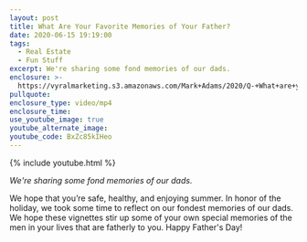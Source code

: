 ```yaml
---
layout: post
title: What Are Your Favorite Memories of Your Father?
date: 2020-06-15 19:19:00
tags:
  - Real Estate
  - Fun Stuff
excerpt: We're sharing some fond memories of our dads.
enclosure: >-
  https://vyralmarketing.s3.amazonaws.com/Mark+Adams/2020/Q-+What+are+your+favorite+memories+of+your+father_.mp4
pullquote:
enclosure_type: video/mp4
enclosure_time:
use_youtube_image: true
youtube_alternate_image:
youtube_code: BxZc85kIHeo
---
```

{% include youtube.html %}

*We're sharing some fond memories of our dads.*

We hope that you’re safe, healthy, and enjoying summer. In honor of the holiday, we took some time to reflect on our fondest memories of our dads. We hope these vignettes stir up some of your own special memories of the men in your lives that are fatherly to you. Happy Father's Day\!&nbsp;

